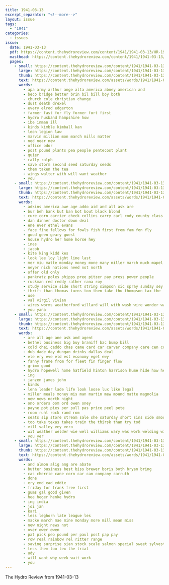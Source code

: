 ```yaml
---
title: 1941-03-13
excerpt_separator: "<!--more-->"
layout: issue
tags:
  - "1941"
categories:
  - issues
issue:
  date: 1941-03-13
  pdf: https://content.thehydroreview.com/content/1941/1941-03-13/HR-1941-03-13.pdf
  masthead: https://content.thehydroreview.com/content/1941/1941-03-13/masthead/HR-1941-03-13.jpg
  pages:
    - small: https://content.thehydroreview.com/content/1941/1941-03-13/small/HR-1941-03-13-01.jpg
      large: https://content.thehydroreview.com/content/1941/1941-03-13/large/HR-1941-03-13-01.jpg
      thumb: https://content.thehydroreview.com/content/1941/1941-03-13/thumbnails/HR-1941-03-13-01.jpg
      text: https://content.thehydroreview.com/assets/words/1941/1941-03-13/HR-1941-03-13-01.txt
      words:
        - apa army arthur ange alta america abney american and
        - beco bridge better brin bil bill boy both
        - church cole christian change
        - dust death drexel
        - every elrod edgerton
        - farmer fast for fly former fort first
        - hydro husband hampshire how
        - ibe inman ill
        - kinds kimble kimball kan
        - leon legion law
        - marvin million mon march mills matter
        - ned near new
        - office odor
        - post pound plants pea people pentecost plant
        - quier
        - rally ralph
        - save storm second seed saturday seeds
        - them taken the tea
        - wings walter with will want weather
        - you
    - small: https://content.thehydroreview.com/content/1941/1941-03-13/small/HR-1941-03-13-02.jpg
      large: https://content.thehydroreview.com/content/1941/1941-03-13/large/HR-1941-03-13-02.jpg
      thumb: https://content.thehydroreview.com/content/1941/1941-03-13/thumbnails/HR-1941-03-13-02.jpg
      text: https://content.thehydroreview.com/assets/words/1941/1941-03-13/HR-1941-03-13-02.txt
      words:
        - adkins america awe age addo aid and all ask are
        - bur beh bank but ban bot bout black blond
        - cure corn carrier check collins carry carl cody county class clyde
        - dan dinner doctor down deal
        - ene ever ethel evans
        - face fine fellows for fowls fish first from fam fon fly
        - good geen geary guest
        - house hydro her home horse hey
        - ines
        - jacob
        - kite king kidd kes
        - look lee loy light line last
        - mer miu matte monday money mone many miller march much mapel mar milk
        - neyer nick nations need not north
        - offer old only
        - pankratz poles phipps pree pitzer pay press power people
        - ruckman red reddy rather rana roy
        - study service side short string simpson sic spray sunday sey small sears sana store sho see saving such strength sutton sei save smile
        - thrift than thomas turns ton then take thu thompson tax the
        - use
        - val virgil vivian
        - wires worms weatherford willard will with wash wire wonder water way washer week worth
        - you yana
    - small: https://content.thehydroreview.com/content/1941/1941-03-13/small/HR-1941-03-13-03.jpg
      large: https://content.thehydroreview.com/content/1941/1941-03-13/large/HR-1941-03-13-03.jpg
      thumb: https://content.thehydroreview.com/content/1941/1941-03-13/thumbnails/HR-1941-03-13-03.jpg
      text: https://content.thehydroreview.com/assets/words/1941/1941-03-13/HR-1941-03-13-03.txt
      words:
        - are all age ane ask and agent
        - bethel business big buy braniff bac bump bill
        - cold chai caddo chas came card car carver company care cen cote comfort city coffee
        - dub dade day dungan drinks dallas deal
        - ele ery eve eld est economy eget ewy
        - fanny frame from for fleet fin finger flow
        - grimm good
        - hydro hopewell home hatfield hinton harrison hume hide how her
        - ing
        - janzen james john
        - kinds
        - lena leader lade life look loose lux like legal
        - miller meals money mis man martin mew mound matte magnolia
        - new news north night
        - ono orders oom ord owen oney
        - payne pot pies per pull pas price peel pete
        - room ruhl rock rand rom
        - seats sip store stream sale she saturday short sins side smooth sow speed service see soc soe sey state sie sone station shock spies sou sell
        - too take texas takes train the thirsk than try tod
        - vill valley vey vero
        - wit weather welder wie well williams wary was work welding with whan
        - you yer
    - small: https://content.thehydroreview.com/content/1941/1941-03-13/small/HR-1941-03-13-04.jpg
      large: https://content.thehydroreview.com/content/1941/1941-03-13/large/HR-1941-03-13-04.jpg
      thumb: https://content.thehydroreview.com/content/1941/1941-03-13/thumbnails/HR-1941-03-13-04.jpg
      text: https://content.thehydroreview.com/assets/words/1941/1941-03-13/HR-1941-03-13-04.txt
      words:
        - and almon alig ang are abate
        - butter business best biss brewer boris both bryan bring
        - cas cherrie cane corn car can company carruth
        - done
        - ery end ead eddie
        - friday for frank free first
        - gums gal good given
        - hee heger henke hydro
        - ing india
        - joi jan
        - kari
        - less leghorn late league les
        - macke march mae mine monday more mill mean miss
        - new night news not
        - over ower owen
        - pat pick peo pound per paul post pap pay
        - row real rainbow rel ritter range
        - saving surprise sian stock scale salmon special sweet sylvester standard study strong saturday show santa
        - tess them too tex the trial
        - udy
        - will want why week wait work
        - you
---
```


The Hydro Review from 1941-03-13

<!--more-->

